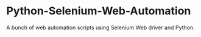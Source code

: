 # Python-Selenium-Web-Automation
A bunch of web automation scripts using Selenium Web driver and Python.
